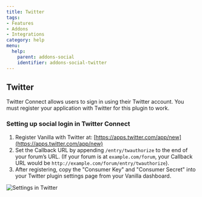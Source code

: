 ```yaml
---
title: Twitter
tags:
- Features
- Addons
- Integrations
category: help
menu:
  help:
    parent: addons-social
    identifier: addons-social-twitter
---
```


## Twitter

Twitter Connect allows users to sign in using their Twitter account. You must register your application with Twitter for this plugin to work.

### Setting up social login in Twitter Connect

1. Register Vanilla with Twitter at: [https://apps.twitter.com/app/new](https://apps.twitter.com/app/new)
2. Set the Callback URL by appending `/entry/twauthorize` to the end of your forum’s URL. (If your forum is at `example.com/forum`, your Callback URL would be `http://example.com/forum/entry/twauthorize`).
3. After registering, copy the "Consumer Key" and "Consumer Secret" into your Twitter plugin settings page from your Vanilla dashboard.

![Settings in Twitter](/img/help/addons/social/twitter/settings.png)
